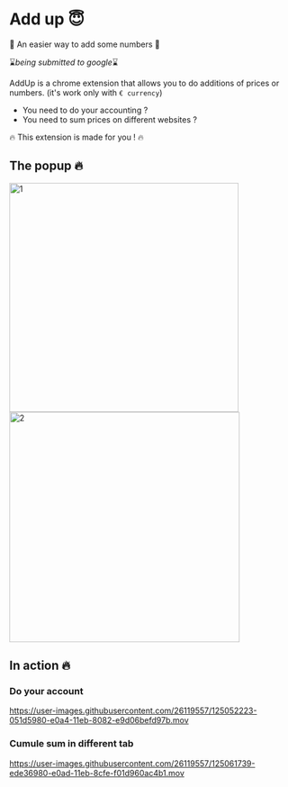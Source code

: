 # Add up 😇

:facepunch: An easier way to add some numbers :facepunch:

⌛️*being submitted to google*⌛️

AddUp is a chrome extension that allows you to do additions of prices or numbers. (it's work only with `€ currency`)
- You need to do your accounting ?
- You need to sum prices on different websites ?

🔥 This extension is made for you ! 🔥

## The popup 🔥
<img width="407" alt="1" src="https://user-images.githubusercontent.com/26119557/125050040-e28a4100-e0a1-11eb-9fd7-2a1e17dec22b.png">
<img width="409" alt="2" src="https://user-images.githubusercontent.com/26119557/125050049-e4540480-e0a1-11eb-95db-4a9d75457000.png">

## In action 🔥

### Do your account
https://user-images.githubusercontent.com/26119557/125052223-051d5980-e0a4-11eb-8082-e9d06befd97b.mov

### Cumule sum in different tab
https://user-images.githubusercontent.com/26119557/125061739-ede36980-e0ad-11eb-8cfe-f01d960ac4b1.mov

